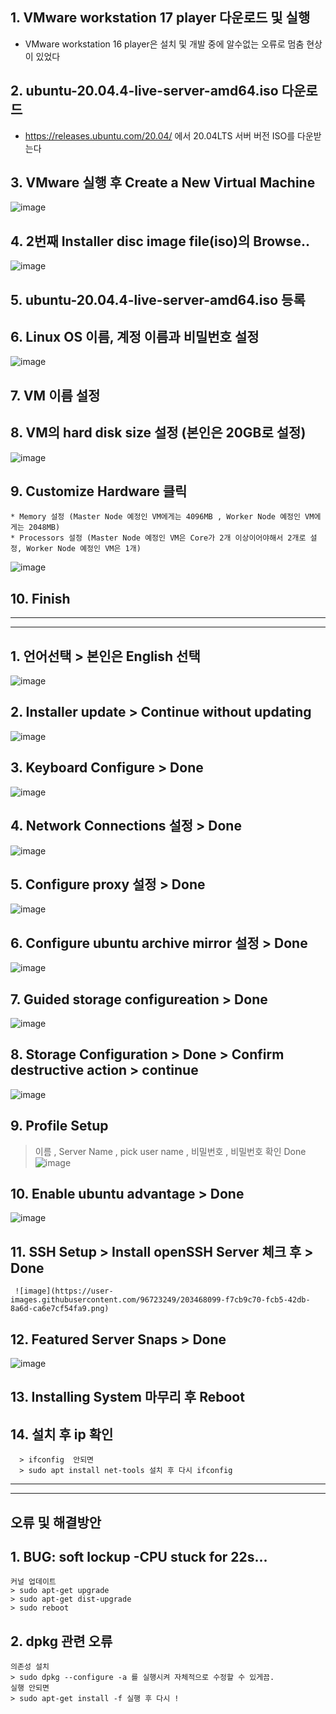 ## 1. VMware workstation 17 player 다운로드 및 실행
   * VMware workstation 16 player은 설치 및 개발 중에 알수없는 오류로 멈춤 현상이 있었다
## 2. ubuntu-20.04.4-live-server-amd64.iso 다운로드
   * https://releases.ubuntu.com/20.04/ 에서 20.04LTS 서버 버전 ISO를 다운받는다
## 3. VMware 실행 후 Create a New Virtual Machine
   ![image](https://user-images.githubusercontent.com/96723249/203467267-1e3d887b-661e-44b0-b145-b858592b1b24.png)
## 4. 2번째 Installer disc image file(iso)의 Browse..
   ![image](https://user-images.githubusercontent.com/96723249/203467336-1710aee5-cc4e-4afc-9279-b2119faf855d.png)
## 5. ubuntu-20.04.4-live-server-amd64.iso 등록
   
## 6. Linux OS 이름, 계정 이름과 비밀번호 설정
   ![image](https://user-images.githubusercontent.com/96723249/203467444-2ec802dc-d8b4-429c-8f11-945fc7000efa.png)

## 7. VM 이름 설정

## 8. VM의 hard disk size 설정 (본인은 20GB로 설정)
   ![image](https://user-images.githubusercontent.com/96723249/203467566-88fa7b53-e0ba-4108-99d2-2891d06f57e6.png)

## 9. Customize Hardware 클릭
    * Memory 설정 (Master Node 예정인 VM에게는 4096MB , Worker Node 예정인 VM에게는 2048MB)
    * Processors 설정 (Master Node 예정인 VM은 Core가 2개 이상이어야해서 2개로 설정, Worker Node 예정인 VM은 1개)
   ![image](https://user-images.githubusercontent.com/96723249/203467671-1954e271-8759-4fdc-917b-d07faf9439be.png)

## 10. Finish

<hr>   
<hr>

## 1. 언어선택 > 본인은 English 선택
   ![image](https://user-images.githubusercontent.com/96723249/203467830-c9fe9951-eeaf-4e78-8e17-92deaeafe3c2.png)

## 2. Installer update > Continue without updating
   ![image](https://user-images.githubusercontent.com/96723249/203467859-ede228d5-2b50-49e0-a34b-b5a9b780af50.png)

## 3. Keyboard Configure > Done
   ![image](https://user-images.githubusercontent.com/96723249/203467877-c4577274-5988-4474-978b-306a329c246a.png)

## 4. Network Connections 설정 > Done
   ![image](https://user-images.githubusercontent.com/96723249/203467904-19824c8c-cb38-45ba-8404-fc14e41e5cba.png)

## 5. Configure proxy 설정 > Done
   ![image](https://user-images.githubusercontent.com/96723249/203467921-77ce6f79-080f-4a4e-a50b-867a09cf9777.png)

## 6. Configure ubuntu archive mirror 설정 > Done
   ![image](https://user-images.githubusercontent.com/96723249/203467942-4bfde9d7-678c-49a2-b616-72ae08b864d8.png)

## 7. Guided storage configureation > Done
   ![image](https://user-images.githubusercontent.com/96723249/203467958-c71f58ed-d4c7-4eaf-adc1-6d4b9a4e6d1f.png)

## 8. Storage Configuration > Done > Confirm destructive action > continue
   ![image](https://user-images.githubusercontent.com/96723249/203467980-d5f8ce0c-e381-41a8-b797-e1c6bb521d3b.png)

## 9. Profile Setup
   > 이름 , Server Name , pick user name , 비밀번호 , 비밀번호 확인
   > Done
   ![image](https://user-images.githubusercontent.com/96723249/203468044-a31ecc90-e653-4066-a4f8-16a2bebf2ded.png)

## 10. Enable ubuntu advantage > Done
   ![image](https://user-images.githubusercontent.com/96723249/203468067-6833aeb4-738b-470b-aaa5-f84bf1061617.png)

## 11. SSH Setup > Install openSSH Server 체크 후 > Done
     ![image](https://user-images.githubusercontent.com/96723249/203468099-f7cb9c70-fcb5-42db-8a6d-ca6e7cf54fa9.png)

## 12. Featured Server Snaps > Done
   ![image](https://user-images.githubusercontent.com/96723249/203468125-aff3ed6e-6415-4d91-b5ec-58c84f3ce7f4.png)

## 13. Installing System 마무리 후 Reboot
   
## 14. 설치 후 ip 확인
      > ifconfig  안되면
      > sudo apt install net-tools 설치 후 다시 ifconfig

<hr>   
<hr>   

## 오류 및 해결방안
## 1. BUG: soft lockup -CPU stuck for 22s...
    커널 업데이트
    > sudo apt-get upgrade
    > sudo apt-get dist-upgrade
    > sudo reboot
    
## 2. dpkg 관련 오류 
    의존성 설치
    > sudo dpkg --configure -a 를 실행시켜 자체적으로 수정할 수 있게끔. 
    실행 안되면
    > sudo apt-get install -f 실행 후 다시 !
